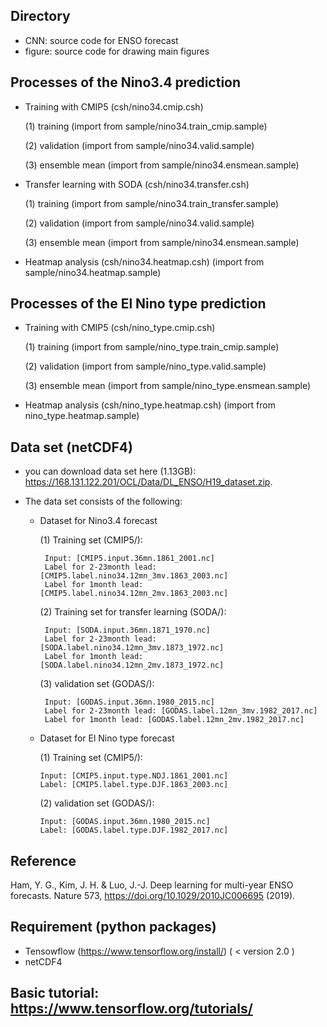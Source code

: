 ## Directory

- CNN: source code for ENSO forecast
- figure: source code for drawing main figures

## Processes of the Nino3.4 prediction

   - Training with CMIP5 (csh/nino34.cmip.csh)
   
       (1) training (import from sample/nino34.train_cmip.sample)
       
       (2) validation (import from sample/nino34.valid.sample)
      
       (3) ensemble mean (import from sample/nino34.ensmean.sample)

   - Transfer learning with SODA (csh/nino34.transfer.csh)
   
       (1) training (import from sample/nino34.train_transfer.sample)
       
       (2) validation (import from sample/nino34.valid.sample)
       
       (3) ensemble mean (import from sample/nino34.ensmean.sample)

   - Heatmap analysis (csh/nino34.heatmap.csh)
          (import from sample/nino34.heatmap.sample)



## Processes of the El Nino type prediction

   - Training with CMIP5 (csh/nino_type.cmip.csh)
   
       (1) training (import from sample/nino_type.train_cmip.sample)
       
       (2) validation (import from sample/nino_type.valid.sample)
       
       (3) ensemble mean (import from sample/nino_type.ensmean.sample)

   - Heatmap analysis (csh/nino_type.heatmap.csh)
          (import from nino_type.heatmap.sample)


## Data set (netCDF4)

   -  you can download data set here (1.13GB): https://168.131.122.201/OCL/Data/DL_ENSO/H19_dataset.zip.
   
   -  The data set consists of the following:
   
       
       - Dataset for Nino3.4 forecast
   
          (1) Training set (CMIP5/): 
          
              Input: [CMIP5.input.36mn.1861_2001.nc]
              Label for 2-23month lead: [CMIP5.label.nino34.12mn_3mv.1863_2003.nc]
              Label for 1month lead: [CMIP5.label.nino34.12mn_2mv.1863_2003.nc]
       
          (2) Training set for transfer learning (SODA/):
          
              Input: [SODA.input.36mn.1871_1970.nc]
              Label for 2-23month lead: [SODA.label.nino34.12mn_3mv.1873_1972.nc]
              Label for 1month lead: [SODA.label.nino34.12mn_2mv.1873_1972.nc]
       
          (3) validation set (GODAS/):
          
              Input: [GODAS.input.36mn.1980_2015.nc]
              Label for 2-23month lead: [GODAS.label.12mn_3mv.1982_2017.nc]
              Label for 1month lead: [GODAS.label.12mn_2mv.1982_2017.nc]
          
          
        - Dataset for El Nino type forecast
        
          (1) Training set (CMIP5/):
          
              Input: [CMIP5.input.type.NDJ.1861_2001.nc]
              Label: [CMIP5.label.type.DJF.1863_2003.nc]
       
          (2) validation set (GODAS/):
          
              Input: [GODAS.input.36mn.1980_2015.nc]
              Label: [GODAS.label.type.DJF.1982_2017.nc]        
          
          
## Reference
Ham, Y. G., Kim, J. H. & Luo, J.-J. Deep learning for multi-year ENSO forecasts. Nature 573, https://doi.org/10.1029/2010JC006695 (2019).

## Requirement (python packages)

   -  Tensowflow (https://www.tensorflow.org/install/) 
      ( < version 2.0 )
   -  netCDF4
   
## Basic tutorial: https://www.tensorflow.org/tutorials/
